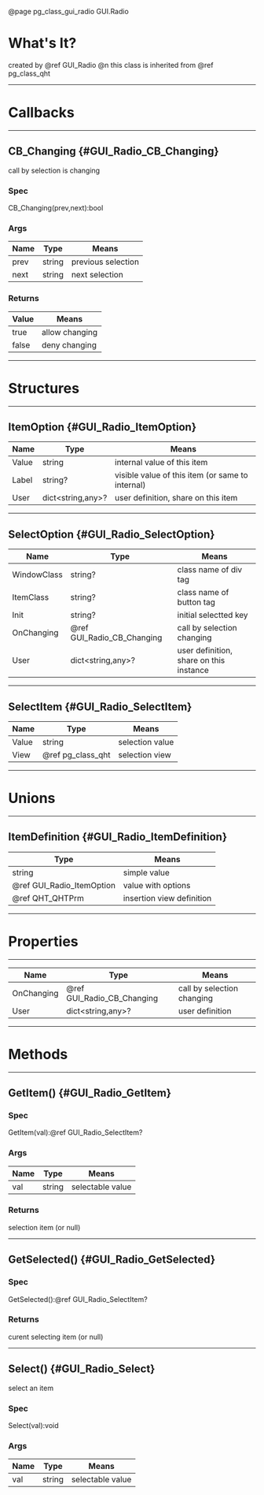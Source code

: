 ﻿@page pg_class_gui_radio GUI.Radio

# What's It?

created by @ref GUI_Radio @n
this class is inherited from @ref pg_class_qht  

-----
# Callbacks

-----
## CB_Changing {#GUI_Radio_CB_Changing}

call by selection is changing  

### Spec

CB_Changing(prev,next):bool

### Args

| Name | Type | Means |
|------|------|-------|
| prev | string | previous selection |
| next | string | next selection |

### Returns

| Value | Means |
|-------|-------|
| true | allow changing |
| false | deny changing |

-----
# Structures

-----
## ItemOption {#GUI_Radio_ItemOption}

| Name | Type | Means |
|------|------|-------|
| Value | string | internal value of this item |
| Label | string? | visible value of this item (or same to internal) |
| User | dict<string,any>? | user definition, share on this item |

-----
## SelectOption {#GUI_Radio_SelectOption}

| Name | Type | Means |
|------|------|-------|
| WindowClass | string? | class name of div tag |
| ItemClass | string? | class name of button tag |
| Init | string? | initial selectted key |
| OnChanging | @ref GUI_Radio_CB_Changing | call by selection changing |
| User | dict<string,any>? | user definition, share on this instance |

-----
## SelectItem {#GUI_Radio_SelectItem}

| Name | Type | Means |
|------|------|-------|
| Value | string | selection value |
| View | @ref pg_class_qht | selection view |

-----
# Unions

-----
## ItemDefinition {#GUI_Radio_ItemDefinition}

| Type | Means |
|------|-------|
| string | simple value |
| @ref GUI_Radio_ItemOption | value with options |
| @ref QHT_QHTPrm | insertion view definition |

-----
# Properties

-----

| Name | Type | Means |
|------|------|-------|
| OnChanging | @ref GUI_Radio_CB_Changing | call by selection changing |
| User | dict<string,any>? | user definition |

-----
# Methods

-----
## GetItem() {#GUI_Radio_GetItem}

### Spec

GetItem(val):@ref GUI_Radio_SelectItem?

### Args

| Name | Type | Means |
|------|------|-------|
| val | string | selectable value |

### Returns

selection item (or null)

-----
## GetSelected() {#GUI_Radio_GetSelected}

### Spec

GetSelected():@ref GUI_Radio_SelectItem?

### Returns

curent selecting item (or null)

-----
## Select() {#GUI_Radio_Select}

select an item  

### Spec

Select(val):void

### Args

| Name | Type | Means |
|------|------|-------|
| val | string | selectable value |
